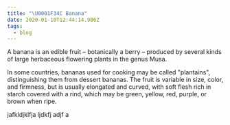 ```yaml
---
title: "\U0001F34C Banana"
date: 2020-01-10T12:44:14.986Z
tags:
  - blog
---
```

A banana is an edible fruit – botanically a berry – produced by several kinds of large herbaceous flowering plants in the genus Musa.

In some countries, bananas used for cooking may be called "plantains", distinguishing them from dessert bananas. The fruit is variable in size, color,
and firmness, but is usually elongated and curved, with soft flesh rich in
starch covered with a rind, which may be green, yellow, red, purple, or brown
when ripe.





jafkldjklfja ljdkfj adjf a
